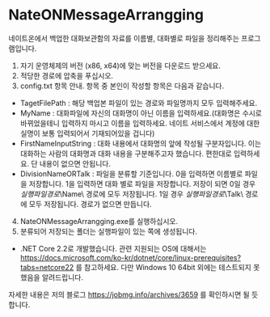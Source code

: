 # NateONMessageArrangging
네이트온에서 백업한 대화보관함의 자료를 이름별, 대화별로 파일을 정리해주는 프로그램입니다.

1. 자기 운영체제의 버전 (x86, x64)에 맞는 버전을 다운로드 받으세요.
2. 적당한 경로에 압축을 푸십시오.
3. config.txt 항목 안내. 항목 중 본인이 작성할 항목은 다음과 같습니다.
 - TagetFilePath : 해당 백업본 파일이 있는 경로와 파일명까지 모두 입력해주세요.
 - MyName : 대화파일에 자신의 대화명이 아닌 이름을 입력하세요.(대화명은 수시로 바뀌었을테니 입력하지 마시고 이름을 입력하세요. 네이트 서비스에서 계정에 대한 실명이 보통 입력되어서 기재되어있을 겁니다)
 - FirstNameInputString : 대화 내용에서 대화명의 앞에 작성될 구분자입니다. 이는 대화하는 사람의 대화명과 대화 내용을 구분해주고자 했습니다. 편한대로 입력하세요. 단 내용이 없으면 안됩니다.
 - DivisionNameORTalk : 파일을 분류할 기준입니다. 0을 입력하면 이름별로 파일을 저장합니다. 1을 입력하면 대화 별로 파일을 저장합니다. 저장이 되면 0일 경우 $실행파일경로$\Name\ 경로에 모두 저장됩니다. 1일 경우 $실행파일경로$\Talk\ 경로에 모두 저장됩니다. 경로가 없으면 만듭니다.
4. NateONMessageArrangging.exe를 실행하십시오.
5. 분류되어 저장되는 폴더는 실행파일이 있는 쪽에 생성됩니다.

- .NET Core 2.2로 개발했습니다. 관련 지원되는 OS에 대해서는 https://docs.microsoft.com/ko-kr/dotnet/core/linux-prerequisites?tabs=netcore22 를 참고하세요. 다만 Windows 10 64bit 외에는 테스트되지 못했음을 알려드립니다.

자세한 내용은 저의 블로그 https://jobmg.info/archives/3659 를 확인하시면 될 듯 합니다.
